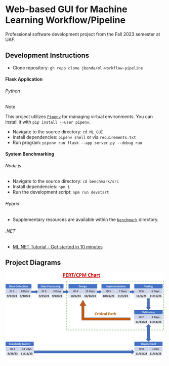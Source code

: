 # Web-based GUI for Machine Learning Workflow/Pipeline

Professional software development project from the Fall 2023 semester at UAF.

## Development Instructions

- Clone repository: `gh repo clone jbonda/ml-workflow-pipeline`

#### Flask Application

###### Python

> [!NOTE]
> This project utilizes [`Pipenv`](https://pipenv.pypa.io/en/latest/) for managing virtual environments.
> You can install it with `pip install --user pipenv`.

- Navigate to the source directory: `cd ML_GUI`
- Install dependencies: `pipenv shell` or via `requirements.txt`
- Run program: `pipenv run flask --app server.py --debug run`

#### System Benchmarking

###### Node.js

- Navigate to the source directory: `cd benchmark/src`
- Install dependencies: `npm i`
- Run the development script: `npm run devstart`

###### Hybrid

- Supplementary resources are available within the [`benchmark`](https://github.com/jbonda/ml-workflow-pipeline/tree/main/benchmark) directory.

###### .NET

- [ML.NET Tutorial - Get started in 10 minutes](https://dotnet.microsoft.com/en-us/learn/ml-dotnet/get-started-tutorial/intro)

## Project Diagrams

![PERT/CPM Chart](docs/PERT_CPM_Chart.svg)
